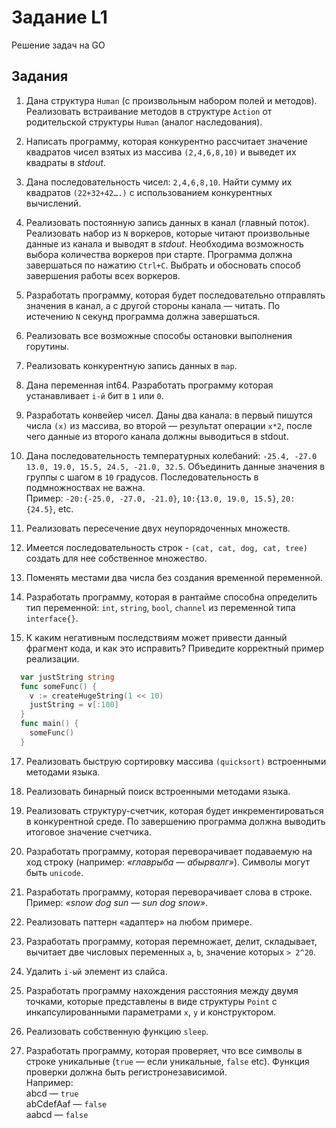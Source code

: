 # Задание L1
Решение задач на GO

## Задания

1. Дана структура `Human` (с произвольным набором полей и методов). Реализовать встраивание методов в структуре `Action` от родительской структуры `Human` (аналог наследования).

2. Написать программу, которая конкурентно рассчитает значение квадратов чисел взятых из массива `(2,4,6,8,10)` и выведет их квадраты в *stdout*.

3. Дана последовательность чисел: `2,4,6,8,10`. Найти сумму их квадратов `(22+32+42….)` с использованием конкурентных вычислений.

4. Реализовать постоянную запись данных в канал (главный поток). Реализовать набор из `N` воркеров, которые читают произвольные данные из канала и выводят в *stdout*. Необходима возможность выбора количества воркеров при старте. Программа должна завершаться по нажатию `Ctrl+C`. Выбрать и обосновать способ завершения работы всех воркеров.

5. Разработать программу, которая будет последовательно отправлять значения в канал, а с другой стороны канала — читать. По истечению `N` секунд программа должна завершаться.

6. Реализовать все возможные способы остановки выполнения горутины.

7. Реализовать конкурентную запись данных в `map`.

8. Дана переменная int64. Разработать программу которая устанавливает `i-й` бит в `1` или `0`.

9. Разработать конвейер чисел. Даны два канала: в первый пишутся числа `(x)` из массива, во второй — результат операции `x*2`, после чего данные из второго канала должны выводиться в stdout.

10. Дана последовательность температурных колебаний: `-25.4, -27.0 13.0, 19.0, 15.5, 24.5, -21.0, 32.5`. Объединить данные значения в группы с шагом в `10` градусов. Последовательность в подмножноствах не важна.  
Пример: `-20:{-25.0, -27.0, -21.0}`, `10:{13.0, 19.0, 15.5}`, `20: {24.5}`, etc.

11. Реализовать пересечение двух неупорядоченных множеств.

12. Имеется последовательность строк - `(cat, cat, dog, cat, tree)` создать для нее собственное множество.

13. Поменять местами два числа без создания временной переменной.

14. Разработать программу, которая в рантайме способна определить тип переменной: `int`, `string`, `bool`, `channel` из переменной типа `interface{}`.

15. К каким негативным последствиям может привести данный фрагмент кода, и как это исправить? Приведите корректный пример реализации.
```GO
  var justString string   
  func someFunc() {  
    v := createHugeString(1 << 10)  
    justString = v[:100]  
  }  
  func main() {  
    someFunc()  
  }
```

17. Реализовать быструю сортировку массива `(quicksort)` встроенными методами языка.

18. Реализовать бинарный поиск встроенными методами языка.

19. Реализовать структуру-счетчик, которая будет инкрементироваться в конкурентной среде. По завершению программа должна выводить итоговое значение счетчика.

20. Разработать программу, которая переворачивает подаваемую на ход строку (например: *«главрыба — абырвалг»*). Символы могут быть `unicode`.

21. Разработать программу, которая переворачивает слова в строке.  
Пример: *«snow dog sun — sun dog snow»*.

22. Реализовать паттерн «адаптер» на любом примере.

23. Разработать программу, которая перемножает, делит, складывает, вычитает две числовых переменных `a`, `b`, значение которых `> 2^20`.

24. Удалить `i-ый` элемент из слайса.

25. Разработать программу нахождения расстояния между двумя точками, которые представлены в виде структуры `Point` с инкапсулированными параметрами `x`, `y` и конструктором.

26. Реализовать собственную функцию `sleep`.

27. Разработать программу, которая проверяет, что все символы в строке уникальные (`true` — если уникальные, `false` etc). Функция проверки должна быть регистронезависимой.  
Например:  
abcd — `true`  
abCdefAaf — `false`  
aabcd — `false`  
